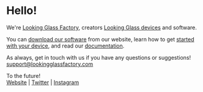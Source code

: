 # Hello!


We're [Looking Glass Factory](https://www.lookingglassfactory.com/), creators [Looking Glass devices](https://lookingglassfactory.com/product/overview) and software.

You can [download our software](https://lookingglassfactory.com/software) from our website, learn how to get [started with your device](https://learn.lookingglassfactory.com/), and read our [documentation](https://docs.lookingglassfactory.com/).

As always, get in touch with us if you have any questions or suggestions! support@lookingglassfactory.com

To the future!   
[Website](https://lookingglassfactory.com/) | [Twitter](https://twitter.com/LKGGlass) | [Instagram](https://www.instagram.com/lookingglassfactory/)
